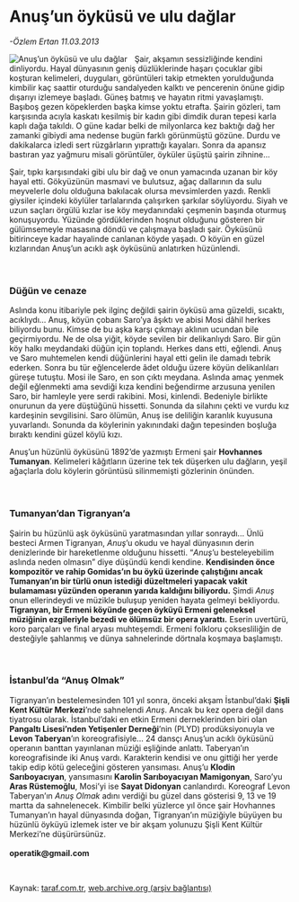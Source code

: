 # Anuş’un öyküsü ve ulu dağlar

*-Özlem Ertan 11.03.2013*

<div class="yazi"><img align="left" alt="Anuş’un öyküsü ve ulu dağlar" border="0" src="http://www.taraf.com.tr/fotoraflar/makaleler/anus-un-oykusu-ve-ulu-daglar_6355_orijinal.jpg" style="border-right-width:10px; border-color:#FFFFFF"/><p>Şair, akşamın sessizliğinde kendini dinliyordu. Hayal dünyasının geniş düzlüklerinde haşarı çocuklar gibi koşturan kelimeleri, duyguları, görüntüleri takip etmekten yorulduğunda kimbilir kaç saattir oturduğu sandalyeden kalktı ve pencerenin önüne gidip dışarıyı izlemeye başladı. Güneş batmış ve hayatın ritmi yavaşlamıştı. Başıboş gezen köpeklerden başka kimse yoktu etrafta. Şairin gözleri, tam karşısında acıyla kaskatı kesilmiş bir kadın gibi dimdik duran tepesi karla kaplı dağa takıldı. O güne kadar belki de milyonlarca kez baktığı dağ her zamanki gibiydi ama nedense bugün farklı görünmüştü gözüne. Durdu ve dakikalarca izledi sert rüzgârların yıprattığı kayaları. Sonra da apansız bastıran yaz yağmuru misali görüntüler, öyküler üşüştü şairin zihnine...</p>
<p>Şair, tıpkı karşısındaki gibi ulu bir dağ ve onun yamacında uzanan bir köy hayal etti. Gökyüzünün masmavi ve bulutsuz, ağaç dallarının da sulu meyvelerle dolu olduğuna bakılacak olursa mevsimlerden yazdı. Renkli giysiler içindeki köylüler tarlalarında çalışırken şarkılar söylüyordu. Siyah ve uzun saçları örgülü kızlar ise köy meydanındaki çeşmenin başında oturmuş konuşuyordu. Yüzünde gördüklerinden hoşnut olduğunu gösteren bir gülümsemeyle masasına döndü ve çalışmaya başladı şair. Öyküsünü bitirinceye kadar hayalinde canlanan köyde yaşadı. O köyün en güzel kızlarından Anuş’un acıklı aşk öyküsünü anlatırken hüzünlendi.<br/><br/><br/></p>
<h3>Düğün ve cenaze</h3>
<p>Aslında konu itibariyle pek ilginç değildi şairin öyküsü ama güzeldi, sıcaktı, acıklıydı... Anuş, köyün çobanı Saro’ya âşıktı ve abisi Mosi dâhil herkes biliyordu bunu. Kimse de bu aşka karşı çıkmayı aklının ucundan bile geçirmiyordu. Ne de olsa yiğit, köyde sevilen bir delikanlıydı Saro. Bir gün köy halkı meydandaki düğün için toplandı. Herkes dans etti, eğlendi. Anuş ve Saro muhtemelen kendi düğünlerini hayal etti gelin ile damadı tebrik ederken. Sonra bu tür eğlencelerde âdet olduğu üzere köyün delikanlıları güreşe tutuştu. Mosi ile Saro, en son çıktı meydana. Aslında amaç yenmek değil eğlenmekti ama sevdiği kıza kendini beğendirme arzusuna yenilen Saro, bir hamleyle yere serdi rakibini. Mosi, kinlendi. Bedeniyle birlikte onurunun da yere düştüğünü hissetti. Sonunda da silahını çekti ve vurdu kız kardeşinin sevgilisini. Saro ölümün, Anuş ise deliliğin karanlık kuyusuna yuvarlandı. Sonunda da köylerinin yakınındaki dağın tepesinden boşluğa bıraktı kendini güzel köylü kızı. </p>
<p>Anuş’un hüzünlü öyküsünü 1892’de yazmıştı Ermeni şair <b>Hovhannes Tumanyan</b>. Kelimeleri kâğıtların üzerine tek tek düşerken ulu dağların, yeşil ağaçlarla dolu köylerin görüntüsü silinmemişti gözlerinin önünden.<br/><br/><br/></p>
<h3>Tumanyan’dan Tigranyan’a</h3>
<p>Şairin bu hüzünlü aşk öyküsünü yaratmasından yıllar sonraydı... Ünlü besteci Armen Tigranyan, <i>Anuş</i>’u okudu ve hayal dünyasının derin denizlerinde bir hareketlenme olduğunu hissetti. “<i>Anuş</i>’u besteleyebilim aslında neden olmasın” diye düşündü kendi kendine. <b>Kendisinden önce kompozitör ve rahip Gomidas’ın bu öykü üzerinde çalıştığını ancak Tumanyan’ın bir türlü onun istediği düzeltmeleri yapacak vakit bulamaması yüzünden operanın yarıda kaldığını biliyordu.</b> Şimdi <i>Anuş</i> onun ellerindeydi ve müzikle buluşup yeniden hayata gelmeyi bekliyordu. <b>Tigranyan, bir Ermeni köyünde geçen öyküyü Ermeni geleneksel müziğinin ezgileriyle bezedi ve ölümsüz bir opera yarattı.</b> Eserin uvertürü, koro parçaları ve final aryası muhteşemdi. Ermeni folkloru çoksesliliğin de desteğiyle şahlanmış ve dünya sahnelerinde dörtnala koşmaya başlamıştı.<br/><br/><br/></p>
<h3>İstanbul’da “Anuş Olmak”</h3>
<p>Tigranyan’ın bestelemesinden 101 yıl sonra, önceki akşam İstanbul’daki <b>Şişli Kent Kültür Merkezi</b>’nde sahnelendi <i>Anuş</i>. Ancak bu kez opera değil dans tiyatrosu olarak. İstanbul’daki en etkin Ermeni derneklerinden biri olan <b>Pangaltı Lisesi’nden Yetişenler Derneği</b>’nin (PLYD) prodüksiyonuyla ve <b>Levon Taberyan</b>’ın koreografisiyle... 24 dansçı Anuş’un acıklı öyküsünü operanın banttan yayınlanan müziği eşliğinde anlattı. Taberyan’ın koreografisinde iki Anuş vardı. Karakterin kendisi ve onu gittiği her yerde takip edip kötü geleceğini gösteren yansıması. Anuş’u <b>Klodin Sarıboyacıyan</b>, yansımasını <b>Karolin Sarıboyacıyan Mamigonyan</b>, Saro’yu <b>Aras Rüstemoğlu</b>, Mosi’yi ise <b>Sayat Didonyan</b> canlandırdı. Koreograf Levon Taberyan’ın <i>Anuş Olmak</i> adını verdiği bu güzel dans gösterisi 9, 13 ve 19 martta da sahnelenecek. Kimbilir belki yüzlerce yıl önce şair Hovhannes Tumanyan’ın hayal dünyasında doğan, Tigranyan’ın müziğiyle büyüyen bu hüzünlü öyküyü izlemek ister ve bir akşam yolunuzu Şişli Kent Kültür Merkezi’ne düşürürsünüz.<br/><br/><b>operatik@gmail.com</b></p>
<p> </p>
</div>

Kaynak: [taraf.com.tr](http://www.taraf.com.tr/ozlem-ertan/makale-anus-un-oykusu-ve-ulu-daglar.htm), [web.archive.org (arşiv bağlantısı)](http://web.archive.org/web/20131107133524/http://www.taraf.com.tr/ozlem-ertan/makale-anus-un-oykusu-ve-ulu-daglar.htm)
